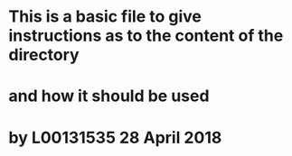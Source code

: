# This is a basic file to give instructions as to the content of the directory
# and how it should be used
# by L00131535 28 April 2018